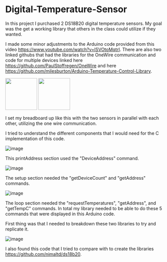 # Digital-Temperature-Sensor

In this project I purchased 2 DS18B20 digital temperature sensors.
  My goal was the get a working library that others in the class could utilize if they wanted.


I made some minor adjustments to the Arduino code provided from this video https://www.youtube.com/watch?v=lSVOtoMqtrI.
  There are also two linked githubs that had the libraries for the OneWire communication and code for multiple devices linked here https://github.com/PaulStoffregen/OneWire and here https://github.com/milesburton/Arduino-Temperature-Control-Library.


<p float="left">
  <img src="(https://user-images.githubusercontent.com/95442814/229376661-9f7f2b3c-a889-47da-b8e3-02390ab8a558.png)" width="100" />
  <img src="(https://user-images.githubusercontent.com/95442814/229376677-852dcbc5-eea4-44bc-982f-53aeb9246b6b.png)" width="100" /> 
</p>

I set my breadboard up like this with the two sensors in parallel with each other, utilizing the one wire communication.

I tried to understand the different components that I would need for the C implementation of this code.

![image](https://user-images.githubusercontent.com/95442814/229375109-04f74d54-d500-40b4-9efc-6fd53d1627ff.png)

This printAddress section used the "DeviceAddress" command.  

![image](https://user-images.githubusercontent.com/95442814/229375896-31785a0c-dd0f-45e2-80b7-ffe8b00239bf.png)

The setup section needed the "getDeviceCount" and "getAddress" commands.

![image](https://user-images.githubusercontent.com/95442814/229376118-070290d9-27db-4ab9-ae7a-30fab47467d7.png)

The loop section needed the "requestTemperatures", "getAddress", and "getTempC" commands.
In total my library needed to be able to do these 5 commands that were displayed in this Arduino code.


First thing was that I needed to breakdown these two libraries to try and replicate it.

![image](https://user-images.githubusercontent.com/95442814/229374981-46fb83f5-81c8-47ca-8071-1c72ead2e957.png)

I also found this code that I tried to compare with to create the libraries https://github.com/nimaltd/ds18b20.
